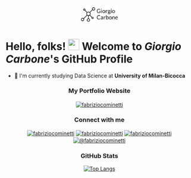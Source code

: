 <p align="center">
  <img src="https://github.com/giocoal/giocoal/blob/main/readme_header.jpg" width="100">
</p>

# Hello, folks! <img src="https://raw.githubusercontent.com/MartinHeinz/MartinHeinz/master/wave.gif" width="30px" height="30px" /> Welcome to <i><b>Giorgio Carbone</b></i>'s GitHub Profile

- 📌 I'm currently studying Data Science at **University of Milan-Bicocca**
<!--
- 💻 I use daily: `.py`, `.ipynb`, `.sql`, `.R`, `.rmd`
- ✒️ Read my articles on Medium!
-->

<h3 align="center">My Portfolio Website</h3>
<div align="center">
<a href="https://www.fabriziocominetti.github.io" target="blank"><img align="center" src="https://4vector.com/i/free-vector-internet-icon_101765_Internet_Icon.png" alt="fabriziocominetti" height="40" width="40" /></a>
</div>

<!-- https://rahuldkjain.github.io/gh-profile-readme-generator/ -->
<h3 align="center">Connect with me</h3>
<div align="center">
<a href="https://github.com/fabriziocominetti" target="blank"><img align="center" src="https://raw.githubusercontent.com/rahuldkjain/github-profile-readme-generator/master/src/images/icons/Social/github.svg" alt="fabriziocominetti" height="30" width="40" /></a>
<a href="https://linkedin.com/in/fabriziocominetti" target="blank"><img align="center" src="https://raw.githubusercontent.com/rahuldkjain/github-profile-readme-generator/master/src/images/icons/Social/linked-in-alt.svg" alt="fabriziocominetti" height="30" width="40" /></a>
<a href="https://kaggle.com/fabriziocominetti" target="blank"><img align="center" src="https://raw.githubusercontent.com/rahuldkjain/github-profile-readme-generator/master/src/images/icons/Social/kaggle.svg" alt="fabriziocominetti" height="30" width="40" /></a>
<a href="https://medium.com/@fabriziocominetti" target="blank"><img align="center" src="https://upload.wikimedia.org/wikipedia/commons/thumb/e/ec/Medium_logo_Monogram.svg/1200px-Medium_logo_Monogram.svg.png" alt="@fabriziocominetti" height="40" width="40" /></a>
</div>

<!-- https://rahuldkjain.github.io/gh-profile-readme-generator/
<h3 align="center">My Skill Set</h3>
<p align="center">
<a href="https://www.w3schools.com/css/" target="_blank"> <img src="https://raw.githubusercontent.com/devicons/devicon/master/icons/css3/css3-original-wordmark.svg" alt="css3" width="40" height="40"/> </a>
<a href="https://www.w3.org/html/" target="_blank"> <img src="https://raw.githubusercontent.com/devicons/devicon/master/icons/html5/html5-original-wordmark.svg" alt="html5" width="40" height="40"/> </a>
<a href="https://www.mysql.com/" target="_blank"> <img src="https://raw.githubusercontent.com/devicons/devicon/master/icons/mysql/mysql-original-wordmark.svg" alt="mysql" width="40" height="40"/> </a>
<a href="https://www.python.org" target="_blank"> <img src="https://raw.githubusercontent.com/devicons/devicon/master/icons/python/python-original.svg" alt="python" width="40" height="40"/> </a>
</p>
-->

<!-- https://profilinator.rishav.dev/ 
<div align="center">  
<img style="margin: 10px" src="https://profilinator.rishav.dev/skills-assets/python-original.svg" alt="Python" height="50" />  
<img style="margin: 10px" src="https://profilinator.rishav.dev/skills-assets/javascript-original.svg" alt="JavaScript" height="50" />  
<img style="margin: 10px" src="https://profilinator.rishav.dev/skills-assets/typescript-original.svg" alt="TypeScript" height="50" /> 
</div>
-->
  
<h3 align="center">GitHub Stats</h3>
<div align="center">
<!-- [![Fabrizio's github stats](https://github-readme-stats.vercel.app/api?username=fabriziocominetti&count_private=true&show_icons=true&hide_rank=false&title_color=500000&icon_color=500000&bg_color=ffffff)](https://github.com/anuraghazra/github-readme-stats) -->
  
[![Top Langs](https://github-readme-stats.vercel.app/api/top-langs/?username=fabriziocominetti&theme=dark&hide_border=true)](https://github.com/anuraghazra/github-readme-stats)
</div> 

<!--
<h3 align="center">Recent Articles</h3>
<div align="center">
<a target="_blank" href="https://github-readme-medium-recent-article.vercel.app/medium/@fabriziocominetti/0"><img src="https://github-readme-medium-recent-article.vercel.app/medium/@fabriziocominetti/0" alt="Recent Article 0">
<a target="_blank" href="https://github-readme-medium-recent-article.vercel.app/medium/@fabriziocominetti/1"><img src="https://github-readme-medium-recent-article.vercel.app/medium/@fabriziocominetti/1" alt="Recent Article 1">
<a target="_blank" href="https://github-readme-medium-recent-article.vercel.app/medium/@fabriziocominetti/2"><img src="https://github-readme-medium-recent-article.vercel.app/medium/@fabriziocominetti/2" alt="Recent Article 2">
</div>
-->

<!---
fabriziocominetti/fabriziocominetti is a ✨ special ✨ repository because its `README.md` (this file) appears on your GitHub profile.
You can click the Preview link to take a look at your changes.
--->
